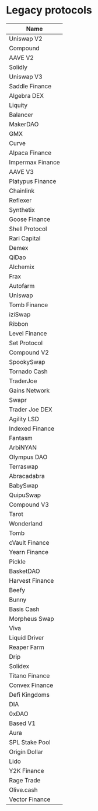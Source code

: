 # Legacy protocols

| Name |
|----------|
| Uniswap V2 |
| Compound |
| AAVE V2 |
| Solidly |
| Uniswap V3 |
| Saddle Finance |
| Algebra DEX |
| Liquity |
| Balancer |
| MakerDAO |
| GMX |
| Curve |
| Alpaca Finance |
| Impermax Finance |
| AAVE V3 |
| Platypus Finance |
| Chainlink |
| Reflexer |
| Synthetix |
| Goose Finance |
| Shell Protocol |
| Rari Capital |
| Demex |
| QiDao |
| Alchemix |
| Frax |
| Autofarm |
| Uniswap |
| Tomb Finance |
| iziSwap |
| Ribbon |
| Level Finance |
| Set Protocol |
| Compound V2 |
| SpookySwap |
| Tornado Cash |
| TraderJoe |
| Gains Network |
| Swapr |
| Trader Joe DEX |
| Agility LSD |
| Indexed Finance |
| Fantasm |
| ArbiNYAN |
| Olympus DAO |
| Terraswap |
| Abracadabra |
| BabySwap |
| QuipuSwap |
| Compound V3 |
| Tarot |
| Wonderland |
| Tomb |
| cVault Finance |
| Yearn Finance |
| Pickle |
| BasketDAO |
| Harvest Finance |
| Beefy |
| Bunny |
| Basis Cash |
| Morpheus Swap |
| Viva |
| Liquid Driver |
| Reaper Farm |
| Drip |
| Solidex |
| Titano Finance |
| Convex Finance |
| Defi Kingdoms |
| DIA |
| 0xDAO |
| Based V1 |
| Aura |
| SPL Stake Pool |
| Origin Dollar |
| Lido |
| Y2K Finance |
| Rage Trade |
| Olive.cash |
| Vector Finance |